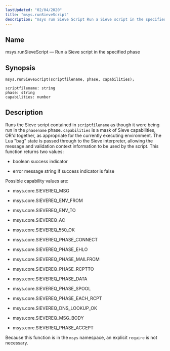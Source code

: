 ```yaml
---
lastUpdated: "02/04/2020"
title: "msys.runSieveScript"
description: "msys run Sieve Script Run a Sieve script in the specified phase msys run Sieve Script scriptfilename phase capabilities Runs the Sieve script contained in scriptfilename as though it were being run in the phasename phase capabilities is a mask of Sieve capabilities OR d together as appropriate for the..."
---
```


<a name="lua.ref.msys.runSieveScript"></a> 
## Name

msys.runSieveScript — Run a Sieve script in the specified phase

<a name="idp24691856"></a> 
## Synopsis

`msys.runSieveScript(scriptfilename, phase, capabilities);`

```
scriptfilename: string
phase: string
capabilities: number
```
<a name="idp24694624"></a> 
## Description

Runs the Sieve script contained in `scriptfilename` as though it were being run in the `phasename` phase. `capabilities` is a mask of Sieve capabilities, OR'd together, as appropriate for the currently executing environment. The Lua "bag" state is passed through to the Sieve interpreter, allowing the message and validation context information to be used by the script. This function returns two values:

*   boolean success indicator

*   error message string if success indicator is false

Possible capability values are:

*   msys.core.SIEVEREQ_MSG

*   msys.core.SIEVEREQ_ENV_FROM

*   msys.core.SIEVEREQ_ENV_TO

*   msys.core.SIEVEREQ_AC

*   msys.core.SIEVEREQ_550_OK

*   msys.core.SIEVEREQ_PHASE_CONNECT

*   msys.core.SIEVEREQ_PHASE_EHLO

*   msys.core.SIEVEREQ_PHASE_MAILFROM

*   msys.core.SIEVEREQ_PHASE_RCPTTO

*   msys.core.SIEVEREQ_PHASE_DATA

*   msys.core.SIEVEREQ_PHASE_SPOOL

*   msys.core.SIEVEREQ_PHASE_EACH_RCPT

*   msys.core.SIEVEREQ_DNS_LOOKUP_OK

*   msys.core.SIEVEREQ_MSG_BODY

*   msys.core.SIEVEREQ_PHASE_ACCEPT

Because this function is in the `msys` namespace, an explicit `require` is not necessary.